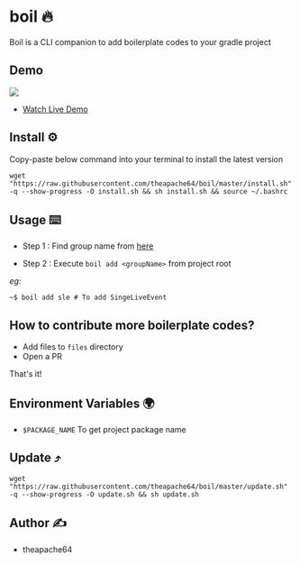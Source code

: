 # boil 🔥

Boil is a CLI companion to add boilerplate codes to your gradle project

## Demo

![](demo.gif)

- [Watch Live Demo](https://www.youtube.com/watch?v=PTdgPnIU1tE&feature=youtu.be)


## Install ⚙️

Copy-paste below command into your terminal to install the latest version

```shell script
wget "https://raw.githubusercontent.com/theapache64/boil/master/install.sh" -q --show-progress -O install.sh && sh install.sh && source ~/.bashrc
```

## Usage ⌨️

- Step 1 : Find group name from [here](https://docs.google.com/spreadsheets/d/1OF384yi-k3iBgiyLnhYDAoYAV8wJGCh2yEqm3MfQQko/edit?usp=sharing)

- Step 2 : Execute `boil add <groupName>` from project root

_eg:_

```shell script
~$ boil add sle # To add SingeLiveEvent
```

## How to contribute more boilerplate codes?

- Add files to `files` directory
- Open a PR 

That's it!

## Environment Variables 🌍

- `$PACKAGE_NAME`  To get project package name

## Update ⤴️

```shell script
wget "https://raw.githubusercontent.com/theapache64/boil/master/update.sh" -q --show-progress -O update.sh && sh update.sh
```

## Author ✍️

- theapache64
